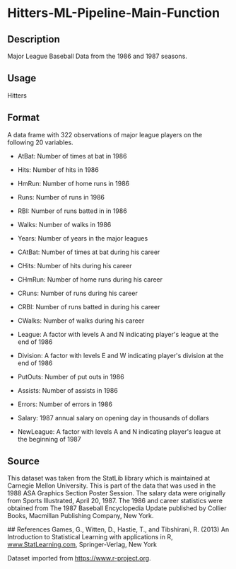 # Hitters-ML-Pipeline-Main-Function

## Description
Major League Baseball Data from the 1986 and 1987 seasons.

## Usage
Hitters

## Format

A data frame with 322 observations of major league players on the following 20 variables.

* AtBat: Number of times at bat in 1986

* Hits: Number of hits in 1986

* HmRun: Number of home runs in 1986

* Runs: Number of runs in 1986

* RBI: Number of runs batted in in 1986

* Walks: Number of walks in 1986

* Years: Number of years in the major leagues

* CAtBat: Number of times at bat during his career

* CHits: Number of hits during his career

* CHmRun: Number of home runs during his career

* CRuns: Number of runs during his career

* CRBI: Number of runs batted in during his career

* CWalks: Number of walks during his career

* League: A factor with levels A and N indicating player's league at the end of 1986

* Division: A factor with levels E and W indicating player's division at the end of 1986

* PutOuts: Number of put outs in 1986

* Assists: Number of assists in 1986

* Errors: Number of errors in 1986

* Salary: 1987 annual salary on opening day in thousands of dollars

* NewLeague: A factor with levels A and N indicating player's league at the beginning of 1987

## Source
This dataset was taken from the StatLib library which is maintained at Carnegie Mellon University. This is part of the data that was used in the 1988 ASA Graphics Section Poster Session. The salary data were originally from Sports Illustrated, April 20, 1987. The 1986 and career statistics were obtained from The 1987 Baseball Encyclopedia Update published by Collier Books, Macmillan Publishing Company, New York.

## References
Games, G., Witten, D., Hastie, T., and Tibshirani, R. (2013) An Introduction to Statistical Learning with applications in R, www.StatLearning.com, Springer-Verlag, New York

Dataset imported from https://www.r-project.org.

